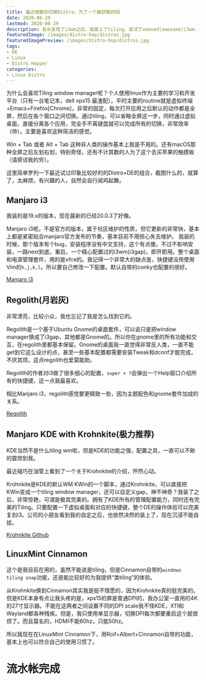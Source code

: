 ```yaml
---
title: 最近频繁的切换Distro，为了一个最舒服的DE
date: 2020-06-29
lastmod: 2020-06-29
description: 自从发现了i3wm之后，就爱上了tiling，尝试了xmonad|awesome|i3wm，然而，孱弱的管理功能（基本没有），导致在笔记本上很难完美舒适的姿势。在这里回顾一下Hopping的各种姿势体验。
featuredImage: /images/distro-hop/distros.jpg
featuredImagePreview: /images/distro-hop/distros.jpg
tags: 
- DE
- Linux
- Distro Hopper
categories:
- Linux Distro
---
```

<!--more-->

为什么会喜欢Tiling window manager呢？个人使用linux作为主要的学习和开发平台（只有一台笔记本，dell xps15 最渣配），平时主要的routine就是虚拟终端+Emacs+Firefox[Chrome]，非常的固定，每次打开应用之后默认的动作都是全屏，然后在各个窗口之间切换。通过tiling，可以省略全屏这一步，同时通过虚拟桌面，直接分离各个应用，完全手不离键盘就可以完成所有的切换，非常效率（帅）。主要是喜欢这种简洁的感觉。

Win + Tab 或者 Alt + Tab 这种非人类的操作基本上我是不用的。还有macOS那种全屏之后左划右划，特别奇怪，还有不计其数的人为了这个去买苹果的触摸板（请原谅我的穷）。

这里简单罗列一下最近试过印象比较好的的Distro+DE的组合，截图什么的，就算了，太麻烦，有兴趣的人，自然会自行闻鸡起舞。

## Manjaro i3
我装的是19.x的版本，现在最新的已经20.0.3了好像。

Manjaro i3呢，不是官方的版本，属于社区维护的性质，但它更新的非常快，基本上都是紧密贴合manjaro官方发布的节奏，基本目前不用担心失去维护。
我装的时候，那个版本有个bug，安装程序没有中文支持，这个有点傻。不过不影响安装，一路next到底，重启，一个精心配置过的i3wm(i3gap)，即开即用。整个桌面和电源管理套件，用的是xfce的。我记得一个非常大的缺点是，快捷键没用使用Vim的`h,j,k,l`。所以要自己修改一下配置。默认自带的conky也配置的很好。

[Manjaro i3](https://manjaro.org/download/#i3)

## Regolith(月岩灰)
非常漂亮，比较小众，我也忘记了我是怎么找到它的。

Regolith是一个基于Ubuntu Gnome的桌面套件，可以说只是把window manager换成了i3gap，其他都是Gnome的。所以你在gnome里的所有功能和交互，在regolith里都基本保留。Gnome的桌面我一直觉得非常反人类，一直不能get到它这么设计的点，甚至一些基本配置都需要安装Tweak和dconf才能完成，不厌其烦。这点regolith也爱莫能助。

Regolith的作者对i3做了很多细心的配置，`super + ?`会弹出一个Help窗口介绍所有的快捷键，这一点我最喜欢。

相比Manjaro i3，regolith感觉要更精致一些，因为主题配色和gnome套件加成的关系。

[Regolith](https://regolith-linux.org/)

## Manjaro KDE with Krohnkite(极力推荐)
KDE当然不是什么tiling wm啦，但是KDE的功能之强，配置之具，一直可以不断的震惊到我。

最近碰巧在油管上看到了一个关于Krohnkite的介绍，怦然心动。

Krohnkite是KDE的默认WM KWin的一个脚本，通过Krohnkite，可以直接把KWin变成一个tiling window manager，还可以自定义gap，神不神奇？我装了之后，非常惊艳，可谓是极其完美的。拥有了KDE所有的管理配置能力，同时还有完美的Tiling。只要配置一下虚拟桌面和对应的快捷键，整个DE的操作体验可以完美复刻i3。公司的小朋友看到我的自定之后，也依然决然的装上了，现在沉浸不能自拔。

[Krohnkite Github](https://github.com/esjeon/krohnkite)

## LinuxMint Cinnamon
这个是我目前在用的，虽然不能说是tiling，但是Cinnamon自带的`windows tiling snap`功能，还是能比较好的为我提供“类tiling”的体验。

从Krohnkite换到Cinnamon其实我是挺不情愿的，因为Krohnkite真的挺完美的。但是KDE本身有点让我头疼的是，xps15的屏是普通DPI的，我办公室一直用的4K的27寸显示器。不能在这两者之间设置不同的DPI scale我不怪KDE，X11和Wayland都各种残疾。但是，我只使用单显示器，切换DPI每次都要重启这个就很烦了。而且莫名的，HDMI不能60hz，只能50hz。

所以我现在在LinuxMint Cinnamon下，用Roif+Albert+Cinnamon自带的功能，基本上也可以符合自己的使用习惯了。

# 流水帐完成
